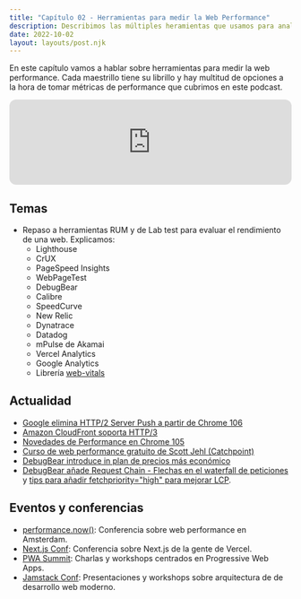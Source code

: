 ```yaml
---
title: "Capítulo 02 - Herramientas para medir la Web Performance"
description: Describimos las múltiples heramientas que usamos para analizar y monitorizar el rendimiento web de nuestros sitios.
date: 2022-10-02
layout: layouts/post.njk
---
```


En este capítulo vamos a hablar sobre herramientas para medir la web performance. Cada maestrillo tiene su librillo y hay multitud de opciones a la hora de tomar métricas de performance que cubrimos en este podcast.

<iframe loading="lazy" style="border-radius:12px"
    src="https://open.spotify.com/embed/episode/4yEX0mYbaZuvS1Zk8pu9ZQ" width="100%" height="152"
    frameBorder="0" allowfullscreen=""
    allow="autoplay; clipboard-write; encrypted-media; fullscreen; picture-in-picture"></iframe>

## Temas
- Repaso a herramientas RUM y de Lab test para evaluar el rendimiento de una web. Explicamos:
    - Lighthouse
    - CrUX
    - PageSpeed Insights
    - WebPageTest
    - DebugBear
    - Calibre
    - SpeedCurve
    - New Relic
    - Dynatrace
    - Datadog
    - mPulse de Akamai
    - Vercel Analytics
    - Google Analytics
    - Librería [web-vitals](https://developers.google.com/codelabs/chrome-web-vitals-js)

## Actualidad

- [Google elimina HTTP/2 Server Push a partir de Chrome 106](https://developer.chrome.com/blog/removing-push/)
- [Amazon CloudFront soporta HTTP/3](https://aws.amazon.com/about-aws/whats-new/2022/08/amazon-cloudfront-supports-http-3-quic)
- [Novedades de Performance en Chrome 105](https://developer.chrome.com/blog/new-in-devtools-105/)
- [Curso de web performance gratuito de Scott Jehl (Catchpoint)](https://www.webpagetest.org/learn/lightning-fast-web-performance/)
- [DebugBear introduce in plan de precios más económico](https://twitter.com/DebugBear/status/1572597207463006211)
- [DebugBear añade Request Chain - Flechas en el waterfall de peticiones](https://twitter.com/mattzeunert/status/1571898981772312581) y [tips para añadir fetchpriority="high" para mejorar LCP](https://twitter.com/DebugBear/status/1572616305102180353).

## Eventos y conferencias

- [performance.now()](https://perfnow.nl/): Conferencia sobre web performance en Amsterdam.
- [Next.js Conf](https://nextjs.org/conf): Conferencia sobre Next.js de la gente de Vercel.
- [PWA Summit](https://pwasummit.org/): Charlas y workshops centrados en Progressive Web Apps.
- [Jamstack Conf](https://jamstack.org/conf/): Presentaciones y workshops sobre arquitectura de de desarrollo web moderno.